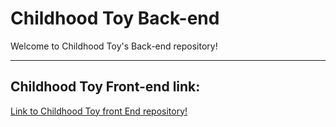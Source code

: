 # Childhood Toy Back-end 
Welcome to Childhood Toy's Back-end repository!

---
## Childhood Toy Front-end link:
[Link to Childhood Toy front End repository!](https://github.com/kyj666pao/childhood-toys-front-end)
